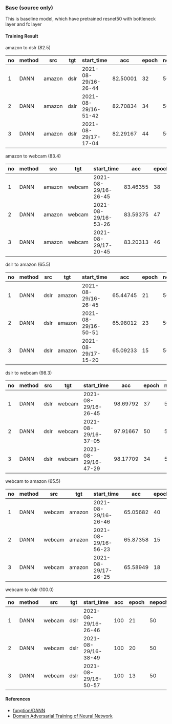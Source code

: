 ### Base (source only)

This is baseline model, which have pretrained resnet50 with bottleneck layer and fc layer



#### Training Result

amazon to dslr (82.5)

| no   | method | src    | tgt  | start_time          | acc      | epoch | nepoch | lr     | batch_size |
| ---- | ------ | ------ | ---- | ------------------- | -------- | ----- | ------ | ------ | ---------- |
| 1    | DANN   | amazon | dslr | 2021-08-29/16-26-44 | 82.50001 | 32    | 50     | 0.0003 | 32         |
| 2    | DANN   | amazon | dslr | 2021-08-29/16-51-42 | 82.70834 | 34    | 50     | 0.0003 | 32         |
| 3    | DANN   | amazon | dslr | 2021-08-29/17-17-04 | 82.29167 | 44    | 50     | 0.0003 | 32         |



amazon to webcam (83.4)

| no   | method | src    | tgt    | start_time          | acc      | epoch | nepoch | lr     | batch_size |
| ---- | ------ | ------ | ------ | ------------------- | -------- | ----- | ------ | ------ | ---------- |
| 1    | DANN   | amazon | webcam | 2021-08-29/16-26-45 | 83.46355 | 38    | 50     | 0.0003 | 32         |
| 2    | DANN   | amazon | webcam | 2021-08-29/16-53-26 | 83.59375 | 47    | 50     | 0.0003 | 32         |
| 3    | DANN   | amazon | webcam | 2021-08-29/17-20-45 | 83.20313 | 46    | 50     | 0.0003 | 32         |



dslr to amazon (65.5)

| no   | method | src  | tgt    | start_time          | acc      | epoch | nepoch | lr     | batch_size |
| ---- | ------ | ---- | ------ | ------------------- | -------- | ----- | ------ | ------ | ---------- |
| 1    | DANN   | dslr | amazon | 2021-08-29/16-26-45 | 65.44745 | 21    | 50     | 0.0003 | 32         |
| 2    | DANN   | dslr | amazon | 2021-08-29/16-50-51 | 65.98012 | 23    | 50     | 0.0003 | 32         |
| 3    | DANN   | dslr | amazon | 2021-08-29/17-15-20 | 65.09233 | 15    | 50     | 0.0003 | 32         |



dslr to webcam (98.3)

| no   | method | src  | tgt    | start_time          | acc      | epoch | nepoch | lr     | batch_size |
| ---- | ------ | ---- | ------ | ------------------- | -------- | ----- | ------ | ------ | ---------- |
| 1    | DANN   | dslr | webcam | 2021-08-29/16-26-45 | 98.69792 | 37    | 50     | 0.0003 | 32         |
| 2    | DANN   | dslr | webcam | 2021-08-29/16-37-05 | 97.91667 | 50    | 50     | 0.0003 | 32         |
| 3    | DANN   | dslr | webcam | 2021-08-29/16-47-29 | 98.17709 | 34    | 50     | 0.0003 | 32         |



webcam to amazon (65.5)

| no   | method | src    | tgt    | start_time          | acc      | epoch | nepoch | lr     | batch_size |
| ---- | ------ | ------ | ------ | ------------------- | -------- | ----- | ------ | ------ | ---------- |
| 1    | DANN   | webcam | amazon | 2021-08-29/16-26-46 | 65.05682 | 40    | 50     | 0.0003 | 32         |
| 2    | DANN   | webcam | amazon | 2021-08-29/16-56-23 | 65.87358 | 15    | 50     | 0.0003 | 32         |
| 3    | DANN   | webcam | amazon | 2021-08-29/17-26-25 | 65.58949 | 18    | 50     | 0.0003 | 32         |



webcam to dslr (100.0)

| no   | method | src    | tgt  | start_time          | acc  | epoch | nepoch | lr     | batch_size |
| ---- | ------ | ------ | ---- | ------------------- | ---- | ----- | ------ | ------ | ---------- |
| 1    | DANN   | webcam | dslr | 2021-08-29/16-26-46 | 100  | 21    | 50     | 0.0003 | 32         |
| 2    | DANN   | webcam | dslr | 2021-08-29/16-38-49 | 100  | 20    | 50     | 0.0003 | 32         |
| 3    | DANN   | webcam | dslr | 2021-08-29/16-50-57 | 100  | 13    | 50     | 0.0003 | 32         |



#### References

- [fungtion/DANN](https://github.com/fungtion/DANN)
- [Domain Adversarial Training of Neural Network](https://arxiv.org/abs/1505.07818)